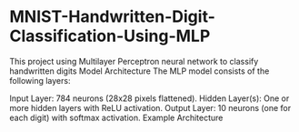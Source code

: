 # MNIST-Handwritten-Digit-Classification-Using-MLP
This project using Multilayer Perceptron neural network to classify handwritten digits
Model Architecture
The MLP model consists of the following layers:

Input Layer: 784 neurons (28x28 pixels flattened).
Hidden Layer(s): One or more hidden layers with ReLU activation.
Output Layer: 10 neurons (one for each digit) with softmax activation.
Example Architecture
